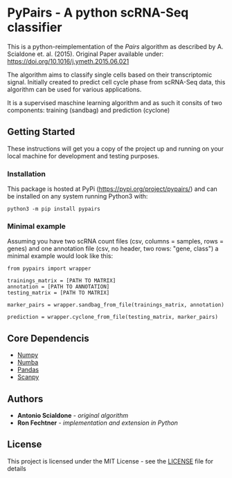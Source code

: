 # PyPairs - A python scRNA-Seq classifier

This is a python-reimplementation of the _Pairs_ algorithm as described by A. Scialdone et. al. (2015).
Original Paper available under: https://doi.org/10.1016/j.ymeth.2015.06.021

The algorithm aims to classify single cells based on their transcriptomic signal. Initially created to predict cell
cycle phase from scRNA-Seq data, this algorithm can be used for various applications.

It is a supervised maschine learning algorithm and as such it consits of two components: 
training (sandbag) and prediction (cyclone)

## Getting Started

These instructions will get you a copy of the project up and running on your local machine for development and testing 
purposes. 

### Installation

This package is hosted at PyPi (https://pypi.org/project/pypairs/) and can be installed on any system running Python3 
with:

```
python3 -m pip install pypairs
```

### Minimal example

Assuming you have two scRNA count files (csv, columns = samples, rows = genes) and one annotation file (csv, no header, 
two rows: "gene, class") a minimal example would look like this:

```
from pypairs import wrapper

trainings_matrix = [PATH TO MATRIX]
annotation = [PATH TO ANNOTATION]
testing_matrix = [PATH TO MATRIX]

marker_pairs = wrapper.sandbag_from_file(trainings_matrix, annotation)

prediction = wrapper.cyclone_from_file(testing_matrix, marker_pairs)
```

## Core Dependencis

* [Numpy](http://www.numpy.org/) 
* [Numba](https://numba.pydata.org/)
* [Pandas](https://pandas.pydata.org/)
* [Scanpy](https://github.com/theislab/scanpy)

## Authors

* **Antonio Scialdone** - *original algorithm*
* **Ron Fechtner** - *implementation and extension in Python*

## License 

This project is licensed under the MIT License - see the [LICENSE](LICENSE) file for details